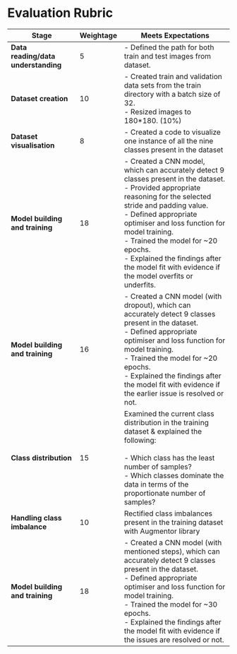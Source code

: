 # Evaluation Rubric


| **Stage**                           | **Weightage** | **Meets Expectations**                                                                                                                                                                                                                                                                                                                                                                |
| ----------------------------------- | ------------- | ------------------------------------------------------------------------------------------------------------------------------------------------------------------------------------------------------------------------------------------------------------------------------------------------------------------------------------------------------------------------------------- |
| **Data reading/data understanding** | 5             | - Defined the path for both train and test images from dataset.                                                                                                                                                                                                                                                                                                                       |
| **Dataset creation**                | 10            | - Created train and validation data sets from the train directory with a batch size of 32.<br>- Resized images to 180*180. (10%)                                                                                                                                                                                                                                                      |
| **Dataset visualisation**           | 8             | - Created a code to visualize one instance of all the nine classes present in the dataset                                                                                                                                                                                                                                                                                             |
| **Model building and training**     | 18            | - Created a CNN model, which can accurately detect 9 classes present in the dataset.<br>- Provided appropriate reasoning for the selected stride and padding value.<br>- Defined appropriate optimiser and loss function for model training.<br>- Trained the model for ~20 epochs.<br>- Explained the findings after the model fit with evidence if the model overfits or underfits. |
| **Model building and training**     | 16            | - Created a CNN model (with dropout), which can accurately detect 9 classes present in the dataset.<br>- Defined appropriate optimiser and loss function for model training.<br>- Trained the model for ~20 epochs.<br>- Explained the findings after the model fit with evidence if the earlier issue is resolved or not.                                                            |
| **Class distribution**              | 15            | Examined the current class distribution in the training dataset & explained the following:<br><br>- Which class has the least number of samples?<br>- Which classes dominate the data in terms of the proportionate number of samples?                                                                                                                                                |
| **Handling class imbalance**        | 10            | Rectified class imbalances present in the training dataset with Augmentor library                                                                                                                                                                                                                                                                                                     |
| **Model building and training**     | 18            | - Created a CNN model (with mentioned steps), which can accurately detect 9 classes present in the dataset.<br>- Defined appropriate optimiser and loss function for model training.<br>- Trained the model for ~30 epochs.<br>- Explained the findings after the model fit with evidence if the issues are resolved or not.                                                          |


